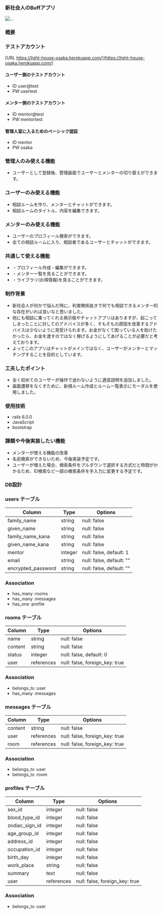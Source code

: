 ### 新社会人のBuffアプリ
![...](https://gyazo.com/5678a65d6e0a68716ca345073580d97b)

### 概要

### テストアカウント
[URL https://light-house-osaka.herokuapp.com/](https://light-house-osaka.herokuapp.com/)
#### ユーザー側のテストアカウント
* ID user@test
* PW usertest
#### メンター側のテストアカウント
* ID mentor@test
* PW mentortest
#### 管理人室に入るためのベーシック認証
* ID mentor
* PW osaka

### 管理人のみ使える機能
* ユーザーとして登録後、管理画面でユーザーとメンターの切り替えができます。

### ユーザーのみ使える機能
* 相談ルームを作り、メンターとチャットができます。
* 相談ルームのタイトル、内容を編集できます。

### メンターのみ使える機能
* ユーザーのプロフィール検索ができます。
* 全ての相談ルームに入り、相談者であるユーザーとチャットができます。

### 共通して使える機能
* ・プロフィール作成・編集ができます。
* ・メンター一覧を見ることができます。
* ・ライブラリ(お得情報)を見ることができます。

### 制作背景
* 新社会人が何かで悩んだ時に、利害関係抜きで何でも相談できるメンター的な存在がいれば良いなと思いました。
* 他にも相談に乗ってくれる掲示板やチャットアプリはありますが、起こってしまったことに対してのアドバイスが多く、そもそもの原因を改善するアドバイスは少ないように見受けられます。お金がなくて困っている人を助けたかったら、お金を渡すのではなく稼げるようにしてあげることが必要だと考えております。
* よってこのアプリはチャットがメインではなく、ユーザーがメンターとマッチングすることを目的としています。

### 工夫したポイント
* 全く初めてのユーザーが操作で迷わないように適宜説明を追加しました。
* 画面遷移をなくすために、新規ルーム作成とルーム一覧表示にモーダルを使用しました。

### 使用技術
* rails 6.0.0
* JavaScript
* bootstrap

### 課題や今後実装したい機能
* メンターが使える機能の改善
* 名前検索ができないため、今後実装予定です。
* ユーザーが増えた場合、検索条件をプルダウンで選択する方式だと時間がかかるため、ID検索など一部の検索条件を手入力に変更する予定です。

### DB設計

### users テーブル

| Column                     | Type       | Options                        |
| -------------------------- | ---------- | ------------------------------ |
| family_name                | string     | null: false                    |
| given_name                 | string     | null: false                    |
| family_name_kana           | string     | null: false                    |
| given_name_kana            | string     | null: false                    |
| mentor                     | integer    | null: false, default: 1        |
| email                      | string     | null: false, default: ""       |
| encrypted_password         | string     | null: false, default: ""       |

### Association

- has_many :rooms
- has_many :messages
- has_one  :profile

### rooms テーブル

| Column                     | Type       | Options                        |
| -------------------------- | ---------- | ------------------------------ |
| name                       | string     | null: false                    |
| content                    | string     | null: false                    |
| status                     | integer    | null: false, default: 0        |
| user                       | references | null: false, foreign_key: true |

### Association
- belongs_to :user
- has_many :messages

### messages テーブル

| Column                     | Type       | Options                        |
| -------------------------- | ---------- | ------------------------------ |
| content                    | string     | null: false                    |
| user                       | references | null: false, foreign_key: true |
| room                       | references | null: false, foreign_key: true |

### Association
- belongs_to :user
- belongs_to :room

### profiles テーブル

| Column                     | Type       | Options                        |
| -------------------------- | ---------- | ------------------------------ |
| sex_id                     | integer    | null: false                    |
| blood_type_id              | integer    | null: false                    |
| zodiac_sign_id             | integer    | null: false                    |
| age_group_id               | integer    | null: false                    |
| address_id                 | integer    | null: false                    |
| occupation_id              | integer    | null: false                    |
| birth_day                  | integer    | null: false                    |
| work_place                 | string     | null: false                    |
| summary                    | text       | null: false                    |
| user                       | references | null: false, foreign_key: true |

### Association
- belongs_to :user




